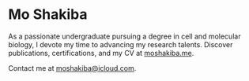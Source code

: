 # Mo Shakiba

As a passionate undergraduate pursuing a degree in cell and molecular biology, I devote my time to advancing my research talents.
Discover publications, certifications, and my CV at [moshakiba.me](https://moshakiba.me/).

Contact me at <moshakiba@icloud.com>.
